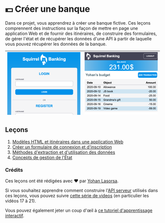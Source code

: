 # :dollar: Créer une banque

Dans ce projet, vous apprendrez à créer une banque fictive. Ces leçons comprennent des instructions sur la façon de mettre en page une application Web et de fournir des itinéraires, de construire des formulaires, de gérer l'état et de récupérer les données d'une API à partir de laquelle vous pouvez récupérer les données de la banque.

| ![Screen1](../images/screen1.png) | ![Screen2](../images/screen2.png) |
|--------------------------------|--------------------------------|

## Leçons

1. [Modèles HTML et itinéraires dans une application Web](../1-template-route/README.md)
2. [Créer un formulaire de connexion et d'inscription](../2-forms/README.md)
3. [Méthodes d'extraction et d'utilisation des données](../3-data/README.md)
4. [Concepts de gestion de l'État](../4-state-management/README.md)

### Crédits

Ces leçons ont été rédigées avec :hearts: par [Yohan Lasorsa](https://twitter.com/sinedied).

Si vous souhaitez apprendre comment construire l'[API serveur](../api/README.md) utilisés dans ces leçons, vous pouvez suivre [cette série de videos](https://aka.ms/NodeBeginner) (en particulier les vidéos 17 à 21).

Vous pouvez également jeter un coup d'œil à [ce tutoriel d'apprentissage interactif](https://aka.ms/learn/express-api). 
